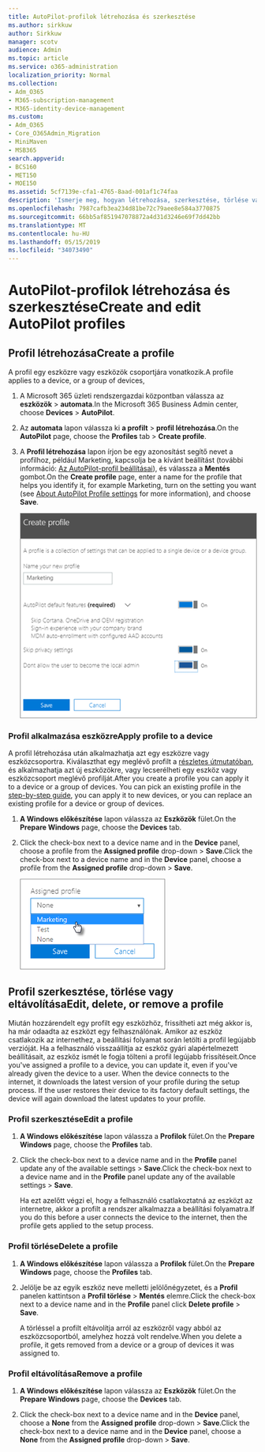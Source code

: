 ```yaml
---
title: AutoPilot-profilok létrehozása és szerkesztése
ms.author: sirkkuw
author: Sirkkuw
manager: scotv
audience: Admin
ms.topic: article
ms.service: o365-administration
localization_priority: Normal
ms.collection:
- Adm_O365
- M365-subscription-management
- M365-identity-device-management
ms.custom:
- Adm_O365
- Core_O365Admin_Migration
- MiniMaven
- MSB365
search.appverid:
- BCS160
- MET150
- MOE150
ms.assetid: 5cf7139e-cfa1-4765-8aad-001af1c74faa
description: 'Ismerje meg, hogyan létrehozása, szerkesztése, törlése vagy automata profilok eltávolítása. '
ms.openlocfilehash: 7987cafb3ea234d81be72c79aee8e584a3770875
ms.sourcegitcommit: 66bb5af851947078872a4d31d3246e69f7dd42bb
ms.translationtype: MT
ms.contentlocale: hu-HU
ms.lasthandoff: 05/15/2019
ms.locfileid: "34073490"
---
```

# <a name="create-and-edit-autopilot-profiles"></a><span data-ttu-id="cc393-103">AutoPilot-profilok létrehozása és szerkesztése</span><span class="sxs-lookup"><span data-stu-id="cc393-103">Create and edit AutoPilot profiles</span></span>

## <a name="create-a-profile"></a><span data-ttu-id="cc393-104">Profil létrehozása</span><span class="sxs-lookup"><span data-stu-id="cc393-104">Create a profile</span></span>

<span data-ttu-id="cc393-105">A profil egy eszközre vagy eszközök csoportjára vonatkozik.</span><span class="sxs-lookup"><span data-stu-id="cc393-105">A profile applies to a device, or a group of devices,</span></span>
  
1. <span data-ttu-id="cc393-106">A Microsoft 365 üzleti rendszergazdai központban válassza az **eszközök** \> **automata**.</span><span class="sxs-lookup"><span data-stu-id="cc393-106">In the Microsoft 365 Business Admin center, choose **Devices** \> **AutoPilot**.</span></span>
  
2. <span data-ttu-id="cc393-107">Az **automata** lapon válassza ki **a profilt** \> **profil létrehozása**.</span><span class="sxs-lookup"><span data-stu-id="cc393-107">On the **AutoPilot** page, choose the **Profiles** tab \> **Create profile**.</span></span>
    
3. <span data-ttu-id="cc393-108">A **Profil létrehozása** lapon írjon be egy azonosítást segítő nevet a profilhoz, például Marketing, kapcsolja be a kívánt beállítást (további információ: [Az AutoPilot-profil beállításai](autopilot-profile-settings.md)), és válassza a **Mentés** gombot.</span><span class="sxs-lookup"><span data-stu-id="cc393-108">On the **Create profile** page, enter a name for the profile that helps you identify it, for example Marketing, turn on the setting you want (see [About AutoPilot Profile settings](autopilot-profile-settings.md) for more information), and choose **Save**.</span></span>
    
    ![Enter name and turn on settings in the Create profile panel.](media/63b5a00d-6a5d-48d0-9557-e7531e80702a.png)
  
### <a name="apply-profile-to-a-device"></a><span data-ttu-id="cc393-110">Profil alkalmazása eszközre</span><span class="sxs-lookup"><span data-stu-id="cc393-110">Apply profile to a device</span></span>

<span data-ttu-id="cc393-p101">A profil létrehozása után alkalmazhatja azt egy eszközre vagy eszközcsoportra. Kiválaszthat egy meglévő profilt a [részletes útmutatóban](add-autopilot-devices-and-profile.md), és alkalmazhatja azt új eszközökre, vagy lecserélheti egy eszköz vagy eszközcsoport meglévő profilját.</span><span class="sxs-lookup"><span data-stu-id="cc393-p101">After you create a profile you can apply it to a device or a group of devices. You can pick an existing profile in the [step-by-step guide](add-autopilot-devices-and-profile.md), you can apply it to new devices, or you can replace an existing profile for a device or group of devices.</span></span> 
  
1. <span data-ttu-id="cc393-113">**A Windows előkészítése** lapon válassza az **Eszközök** fület.</span><span class="sxs-lookup"><span data-stu-id="cc393-113">On the **Prepare Windows** page, choose the **Devices** tab.</span></span> 
    
2. <span data-ttu-id="cc393-114">Click the check-box next to a device name and in the **Device** panel, choose a profile from the **Assigned profile** drop-down \> **Save**.</span><span class="sxs-lookup"><span data-stu-id="cc393-114">Click the check-box next to a device name and in the **Device** panel, choose a profile from the **Assigned profile** drop-down \> **Save**.</span></span>
    
    ![In the Device panel, select an Assigned profile to apply it.](media/ed0ce33f-9241-4403-a5de-2dddffdc6fb9.png)
  
## <a name="edit-delete-or-remove-a-profile"></a><span data-ttu-id="cc393-116">Profil szerkesztése, törlése vagy eltávolítása</span><span class="sxs-lookup"><span data-stu-id="cc393-116">Edit, delete, or remove a profile</span></span>

<span data-ttu-id="cc393-p102">Miután hozzárendelt egy profilt egy eszközhöz, frissítheti azt még akkor is, ha már odaadta az eszközt egy felhasználónak. Amikor az eszköz csatlakozik az internethez, a beállítási folyamat során letölti a profil legújabb verzióját. Ha a felhasználó visszaállítja az eszköz gyári alapértelmezett beállításait, az eszköz ismét le fogja tölteni a profil legújabb frissítéseit.</span><span class="sxs-lookup"><span data-stu-id="cc393-p102">Once you've assigned a profile to a device, you can update it, even if you've already given the device to a user. When the device connects to the internet, it downloads the latest version of your profile during the setup process. If the user restores their device to its factory default settings, the device will again download the latest updates to your profile.</span></span> 
  
### <a name="edit-a-profile"></a><span data-ttu-id="cc393-120">Profil szerkesztése</span><span class="sxs-lookup"><span data-stu-id="cc393-120">Edit a profile</span></span>

1. <span data-ttu-id="cc393-121">**A Windows előkészítése** lapon válassza a **Profilok** fület.</span><span class="sxs-lookup"><span data-stu-id="cc393-121">On the **Prepare Windows** page, choose the **Profiles** tab.</span></span> 
    
2. <span data-ttu-id="cc393-122">Click the check-box next to a device name and in the **Profile** panel update any of the available settings \> **Save**.</span><span class="sxs-lookup"><span data-stu-id="cc393-122">Click the check-box next to a device name and in the **Profile** panel update any of the available settings \> **Save**.</span></span>
    
    <span data-ttu-id="cc393-123">Ha ezt azelőtt végzi el, hogy a felhasználó csatlakoztatná az eszközt az internetre, akkor a profilt a rendszer alkalmazza a beállítási folyamatra.</span><span class="sxs-lookup"><span data-stu-id="cc393-123">If you do this before a user connects the device to the internet, then the profile gets applied to the setup process.</span></span>
    
### <a name="delete-a-profile"></a><span data-ttu-id="cc393-124">Profil törlése</span><span class="sxs-lookup"><span data-stu-id="cc393-124">Delete a profile</span></span>

1. <span data-ttu-id="cc393-125">**A Windows előkészítése** lapon válassza a **Profilok** fület.</span><span class="sxs-lookup"><span data-stu-id="cc393-125">On the **Prepare Windows** page, choose the **Profiles** tab.</span></span> 
    
2. <span data-ttu-id="cc393-126">Jelölje be az egyik eszköz neve melletti jelölőnégyzetet, és a **Profil** panelen kattintson a **Profil törlése** \> **Mentés** elemre.</span><span class="sxs-lookup"><span data-stu-id="cc393-126">Click the check-box next to a device name and in the **Profile** panel click **Delete profile** \> **Save**.</span></span>
    
    <span data-ttu-id="cc393-127">A törléssel a profilt eltávolítja arról az eszközről vagy abból az eszközcsoportból, amelyhez hozzá volt rendelve.</span><span class="sxs-lookup"><span data-stu-id="cc393-127">When you delete a profile, it gets removed from a device or a group of devices it was assigned to.</span></span>
    
### <a name="remove-a-profile"></a><span data-ttu-id="cc393-128">Profil eltávolítása</span><span class="sxs-lookup"><span data-stu-id="cc393-128">Remove a profile</span></span>

1. <span data-ttu-id="cc393-129">**A Windows előkészítése** lapon válassza az **Eszközök** fület.</span><span class="sxs-lookup"><span data-stu-id="cc393-129">On the **Prepare Windows** page, choose the **Devices** tab.</span></span> 
    
2. <span data-ttu-id="cc393-130">Click the check-box next to a device name and in the **Device** panel, choose a **None** from the **Assigned profile** drop-down \> **Save**.</span><span class="sxs-lookup"><span data-stu-id="cc393-130">Click the check-box next to a device name and in the **Device** panel, choose a **None** from the **Assigned profile** drop-down \> **Save**.</span></span>
    
